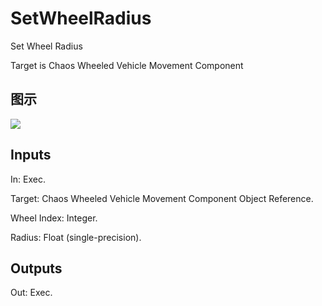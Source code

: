 # SetWheelRadius

Set Wheel Radius

Target is Chaos Wheeled Vehicle Movement Component

## 图示

![]($-20221218-19044361.png)

## Inputs

In: Exec.

Target: Chaos Wheeled Vehicle Movement Component Object Reference.

Wheel Index: Integer.

Radius: Float (single-precision).  

## Outputs

Out: Exec.

